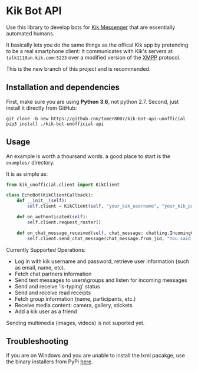 # Kik Bot API #
Use this library to develop bots for [Kik Messenger](https://www.kik.com) that are essentially automated humans.

It basically lets you do the same things as the offical Kik app by pretending to be a real smartphone client: It communicates with Kik's servers at `talk1110an.kik.com:5223` over a modified version of the [XMPP](https://xmpp.org/about/technology-overview.html) protocol.

This is the new branch of this project and is recommended.
## Installation and dependencies ##
First, make sure you are using **Python 3.6**, not python 2.7. Second, just install it directly from GitHub:
```
git clone -b new https://github.com/tomer8007/kik-bot-api-unofficial
pip3 install ./kik-bot-unofficial-api
```
## Usage ##
An example is worth a thoursand words. a good place to start is the `examples/` directory. 

It is as simple as:
```python
from kik_unofficial.client import KikClient

class EchoBot(KikClientCallback):
    def __init__(self):
        self.client = KikClient(self, "your_kik_username", "your_kik_password")

    def on_authenticated(self):
        self.client.request_roster()

    def on_chat_message_received(self, chat_message: chatting.IncomingChatMessage):
        self.client.send_chat_message(chat_message.from_jid, "You said \"" + chat_message.body + "\"!")
```
Currently Supported Operations:
- Log in with kik username and password, retrieve user information (such as email, name, etc).
- Fetch chat partners information
- Send text messages to users\groups and listen for incoming messages
- Send and receive 'is-typing' status
- Send and receive read receipts
- Fetch group information (name, participants, etc.)
- Receive media content: camera, gallery, stickets
- Add a kik user as a friend

Sending multimedia (images, videos) is not suported yet.

## Troubleshooting
If you are on Windows and you are unable to install the lxml pacakge, use the binary installers from PyPi [here](https://pypi.python.org/pypi/lxml/3.3.5#downloads).
